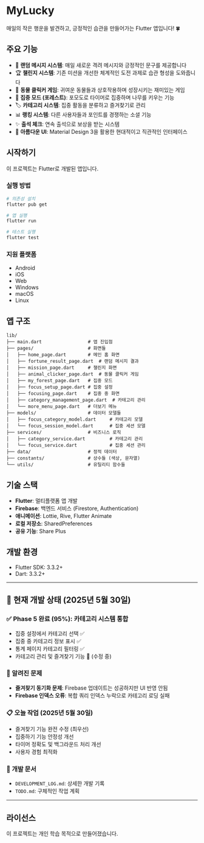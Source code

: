 # MyLucky

매일의 작은 행운을 발견하고, 긍정적인 습관을 만들어가는 Flutter 앱입니다! 🍀

## 주요 기능

- 🎲 **랜덤 메시지 시스템**: 매일 새로운 격려 메시지와 긍정적인 문구를 제공합니다
- 🏆 **챌린지 시스템**: 기존 미션을 개선한 체계적인 도전 과제로 습관 형성을 도와줍니다
- 🐾 **동물 클릭커 게임**: 귀여운 동물들과 상호작용하며 성장시키는 재미있는 게임
- 🌳 **집중 모드 (포레스트)**: 포모도로 타이머로 집중하며 나무를 키우는 기능
- 🏷️ **카테고리 시스템**: 집중 활동을 분류하고 즐겨찾기로 관리
- 📊 **랭킹 시스템**: 다른 사용자들과 포인트를 경쟁하는 소셜 기능
- ✨ **출석 체크**: 연속 출석으로 보상을 받는 시스템
- 💫 **아름다운 UI**: Material Design 3을 활용한 현대적이고 직관적인 인터페이스

## 시작하기

이 프로젝트는 Flutter로 개발된 앱입니다.

### 실행 방법

```bash
# 의존성 설치
flutter pub get

# 앱 실행
flutter run

# 테스트 실행
flutter test
```

### 지원 플랫폼

- Android
- iOS
- Web
- Windows
- macOS
- Linux

## 앱 구조

```
lib/
├── main.dart                 # 앱 진입점
├── pages/                    # 화면들
│   ├── home_page.dart        # 메인 홈 화면
│   ├── fortune_result_page.dart  # 랜덤 메시지 결과
│   ├── mission_page.dart     # 챌린지 화면
│   ├── animal_clicker_page.dart  # 동물 클릭커 게임
│   ├── my_forest_page.dart   # 집중 모드
│   ├── focus_setup_page.dart # 집중 설정
│   ├── focusing_page.dart    # 집중 중 화면
│   ├── category_management_page.dart  # 카테고리 관리
│   └── more_menu_page.dart   # 더보기 메뉴
├── models/                   # 데이터 모델들
│   ├── focus_category_model.dart     # 카테고리 모델
│   └── focus_session_model.dart      # 집중 세션 모델
├── services/                 # 비즈니스 로직
│   ├── category_service.dart         # 카테고리 관리
│   └── focus_service.dart            # 집중 세션 관리
├── data/                     # 정적 데이터
├── constants/                # 상수들 (색상, 문자열)
└── utils/                    # 유틸리티 함수들
```

## 기술 스택

- **Flutter**: 멀티플랫폼 앱 개발
- **Firebase**: 백엔드 서비스 (Firestore, Authentication)
- **애니메이션**: Lottie, Rive, Flutter Animate
- **로컬 저장소**: SharedPreferences
- **공유 기능**: Share Plus

## 개발 환경

- Flutter SDK: 3.3.2+
- Dart: 3.3.2+

---

## 🚧 현재 개발 상태 (2025년 5월 30일)

### ✅ Phase 5 완료 (95%): 카테고리 시스템 통합
- 집중 설정에서 카테고리 선택 ✅
- 집중 중 카테고리 정보 표시 ✅
- 통계 페이지 카테고리 필터링 ✅
- 카테고리 관리 및 즐겨찾기 기능 🔧 (수정 중)

### 🔧 알려진 문제
- **즐겨찾기 동기화 문제**: Firebase 업데이트는 성공하지만 UI 반영 안됨
- **Firebase 인덱스 오류**: 복합 쿼리 인덱스 누락으로 카테고리 로딩 실패

### 📋 오늘 작업 (2025년 5월 30일)
- 즐겨찾기 기능 완전 수정 (최우선)
- 집중하기 기능 안정성 개선
- 타이머 정확도 및 백그라운드 처리 개선
- 사용자 경험 최적화

### 📝 개발 문서
- `DEVELOPMENT_LOG.md`: 상세한 개발 기록
- `TODO.md`: 구체적인 작업 계획

---

## 라이선스

이 프로젝트는 개인 학습 목적으로 만들어졌습니다.

